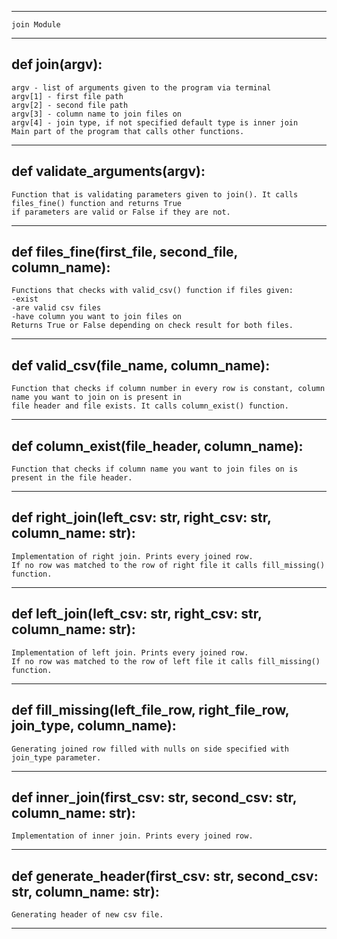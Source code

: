 -------------------
    join Module
-------------------

def join(argv):
 --------------------------------------------------------------------------------------------------------------------------------------------------------
    argv - list of arguments given to the program via terminal
    argv[1] - first file path
    argv[2] - second file path
    argv[3] - column name to join files on
    argv[4] - join type, if not specified default type is inner join
    Main part of the program that calls other functions.
 --------------------------------------------------------------------------------------------------------------------------------------------------------

 def validate_arguments(argv):
 --------------------------------------------------------------------------------------------------------------------------------------------------------
    Function that is validating parameters given to join(). It calls files_fine() function and returns True 
    if parameters are valid or False if they are not.
 --------------------------------------------------------------------------------------------------------------------------------------------------------
 
 def files_fine(first_file, second_file, column_name):
--------------------------------------------------------------------------------------------------------------------------------------------------------
    Functions that checks with valid_csv() function if files given:
    -exist
    -are valid csv files
    -have column you want to join files on
    Returns True or False depending on check result for both files.
--------------------------------------------------------------------------------------------------------------------------------------------------------
 
 def valid_csv(file_name, column_name):
--------------------------------------------------------------------------------------------------------------------------------------------------------
    Function that checks if column number in every row is constant, column name you want to join on is present in
    file header and file exists. It calls column_exist() function.
--------------------------------------------------------------------------------------------------------------------------------------------------------
 
 def column_exist(file_header, column_name):
 --------------------------------------------------------------------------------------------------------------------------------------------------------
    Function that checks if column name you want to join files on is present in the file header.
 --------------------------------------------------------------------------------------------------------------------------------------------------------
 
 def right_join(left_csv: str, right_csv: str, column_name: str):
--------------------------------------------------------------------------------------------------------------------------------------------------------
    Implementation of right join. Prints every joined row.
    If no row was matched to the row of right file it calls fill_missing() function.
--------------------------------------------------------------------------------------------------------------------------------------------------------
 
 def left_join(left_csv: str, right_csv: str, column_name: str):
--------------------------------------------------------------------------------------------------------------------------------------------------------
    Implementation of left join. Prints every joined row.
    If no row was matched to the row of left file it calls fill_missing() function.
--------------------------------------------------------------------------------------------------------------------------------------------------------
 
 def fill_missing(left_file_row, right_file_row, join_type, column_name):
--------------------------------------------------------------------------------------------------------------------------------------------------------
    Generating joined row filled with nulls on side specified with join_type parameter.
--------------------------------------------------------------------------------------------------------------------------------------------------------
 
 def inner_join(first_csv: str, second_csv: str, column_name: str):
--------------------------------------------------------------------------------------------------------------------------------------------------------
    Implementation of inner join. Prints every joined row.
--------------------------------------------------------------------------------------------------------------------------------------------------------
 
def generate_header(first_csv: str, second_csv: str, column_name: str):
--------------------------------------------------------------------------------------------------------------------------------------------------------
    Generating header of new csv file.
--------------------------------------------------------------------------------------------------------------------------------------------------------
 
 
 
 
 
 
